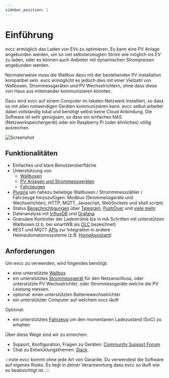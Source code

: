 ```yaml
---
sidebar_position: 1
---
```


# Einführung

evcc ermöglich das Laden von EVs zu optimieren. Es kann eine PV Anlage angebunden werden, um so viel selbsterzeugten Strom wie möglich ins EV zu laden, oder es können auch Anbieter mit dynamischen Strompreisen angebunden werden.

Normalerweise muss die Wallbox dazu mit der bestehenden PV Installation kompatibel sein. evcc ermöglicht es jedoch dies mit einer Vielzahl von Wallboxen, Strommessgeräten und PV Wechselrichtern, ohne dass diese von Haus aus miteinander kommunizieren könnten.

Dazu wird evcc auf einem Computer im lokalen Netzwerk installiert, so dass es mit allen notwendigen Geräten kommunizieren kann. evcc selbst arbeitet dabei vollständig lokal und benötigt selbst keine Cloud Anbindung. Die Software ist sehr genügsam, so dass ein einfaches NAS (Netzwerkspeichergerät) oder ein Raspberry Pi (oder ähnliches) völlig ausreichen.

![Screenshot](screenshot.png)

## Funktionalitäten

- Einfaches und klare Benutzeroberfläche
- Unterstützung von
  - [Wallboxen](/docs/devices/chargers)
  - [PV Anlagen und Strommessgeräten](/docs/devices/meters)
  - [Fahrzeugen](/docs/devices/vehicles)
- [Plugins](/docs/reference/plugins) um nahezu beliebige Wallboxen / Strommmesszähler / Fahrzeuge hinzuzufügen: Modbus (Strommessgeräte und Wechselrichter), HTTP, MQTT, Javascript, WebSockets und shell scripts
- Status [Benachrichtigungen](/docs/reference/configuration/messaging) über [Telegram](https://telegram.org), [PushOver](https://pushover.net) und [viele mehr](https://containrrr.dev/shoutrrr/)
- Datenanalyse mit [InfluxDB](https://www.influxdata.com) und [Grafana](https://grafana.com/grafana/)
- Granulare Kontroller der Ladeströme bis in mA Schritten mit unterstützen Wallboxen (z.b. bei smartWB als [OLC](https://board.evse-wifi.de/viewtopic.php?f=16&t=187) bezeichnet)
- REST und MQTT [APIs](/docs/reference/api) zur Integration in andere Heimautomationssysteme (z.B. [HomeAssistant](https://github.com/evcc-io/evcc-hassio-addon))

## Anforderungen

Um evcc zu verwenden, wird folgendes benötigt:

- eine unterstützte [Wallbox](/docs/devices/chargers)
- ein unterstütztes [Strommessgerät](/docs/devices/meters) für den Netzanschluss, oder unterstützte PV Wechselrichter, oder Strommessgeräte welche die PV Leistung messen.
- optional: einen unterstützten Batteriewechselrichter
- ein unterstützter Computer auf welchem evcc läuft

Optional:

- ein unterstütztes [Fahrzeug](/docs/devices/vehicles) um den momentanen Ladezustand (SoC) zu erhalten

Über diese Wege sind wir zu erreichen:

- Support, Konfiguration, Fragen zu Geräten: [Community Support Forum](https://github.com/evcc-io/evcc/discussions)
- Chat zu Entwicklungsthemen: [Slack](https://join.slack.com/t/evccgroup/shared_invite/zt-fw52e6lt-tdazCp1LPdPlYuKz3PvTAw).

:::note
evcc kommt ohne jede Art von Garantie. Du verwendest die Software auf eigenes Risiko. Es liegt in deiner Verantwortung dass evcc so läuft wie es beabsichtigt ist.
:::
